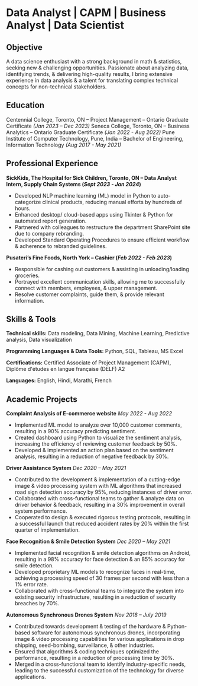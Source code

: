 # Data Analyst | CAPM | Business Analyst | Data Scientist

## Objective
A data science enthusiast with a strong background in math & statistics, seeking new & challenging opportunities. Passionate about analyzing data, identifying trends, & delivering high-quality results, I bring extensive experience in data analysis & a talent for translating complex technical concepts for non-technical stakeholders.

## Education
Centennial College, Toronto, ON – Project Management – Ontario Graduate Certificate
_(Jan 2023 – Dec 2023)_
Seneca College, Toronto, ON – Business Analytics – Ontario Graduate Certificate
_(Jan 2022 - Aug 2022)_
Pune Institute of Computer Technology, Pune, India – Bachelor of Engineering, Information Technology
_(Aug 2017 - May 2021)_

## Professional Experience
**SickKids, The Hospital for Sick Children, Toronto, ON – Data Analyst Intern, Supply Chain Systems (_Sept 2023 - Jan 2024_)**
- Developed NLP machine learning (ML) model in Python to auto-categorize clinical products, reducing manual efforts by hundreds of hours.
-	Enhanced desktop/ cloud-based apps using Tkinter & Python for automated report generation.
-	Partnered with colleagues to restructure the department SharePoint site due to company rebranding.
-	Developed Standard Operating Procedures to ensure efficient workflow & adherence to rebranded guidelines.

**Pusateri’s Fine Foods, North York  – Cashier (_Feb 2022 - Feb 2023_)**
- Responsible for cashing out customers & assisting in unloading/loading groceries.
- Portrayed excellent communication skills, allowing me to successfully connect with members, employees, & upper management.
- Resolve customer complaints, guide them, & provide relevant information.

## Skills & Tools
**Technical skills:** Data modeling, Data Mining, Machine Learning, Predictive analysis, Data visualization

**Programming Languages & Data Tools:** Python, SQL, Tableau, MS Excel

**Certifications:** Certified Associate of Project Management (CAPM), Diplôme d'études en langue française (DELF) A2 

**Languages:** English, Hindi, Marathi, French 

## Academic Projects
**Complaint Analysis of E-commerce website** 	_May 2022 - Aug 2022_
- Implemented ML model to analyze over 10,000 customer comments, resulting in a 90% accuracy predicting sentiment.
- Created dashboard using Python to visualize the sentiment analysis, increasing the efficiency of reviewing customer feedback by 50%.
- Developed & implemented an action plan based on the sentiment analysis, resulting in a reduction of negative feedback by 30%.

**Driver Assistance System** 	_Dec 2020 – May 2021_
-	Contributed to the development & implementation of a cutting-edge image & video processing system with ML algorithms that increased road sign detection accuracy by 95%, reducing instances of driver error.
-	Collaborated with cross-functional teams to gather & analyze data on driver behavior & feedback, resulting in a 30% improvement in overall system performance.
-	Cooperated to design & executed rigorous testing protocols, resulting in a successful launch that reduced accident rates by 20% within the first quarter of implementation.

**Face Recognition & Smile Detection System**		_Dec 2020 – May 2021_
- Implemented facial recognition & smile detection algorithms on Android, resulting in a 98% accuracy for face detection & an 85% accuracy for smile detection.
- Developed proprietary ML models to recognize faces in real-time, achieving a processing speed of 30 frames per second with less than a 1% error rate.
- Collaborated with cross-functional teams to integrate the system into existing security infrastructure, resulting in a reduction of security breaches by 70%.

**Autonomous Synchronous Drones System** 	_Nov 2018 – July 2019_
- Contributed towards development & testing of the hardware & Python-based software for autonomous synchronous drones, incorporating image & video processing capabilities for various applications in drop shipping, seed-bombing, surveillance, & other industries.
- Ensured that algorithms & coding techniques optimized the performance, resulting in a reduction of processing time by 30%.
- Merged in a cross-functional team to identify industry-specific needs, leading to the successful customization of the technology for diverse applications. 

